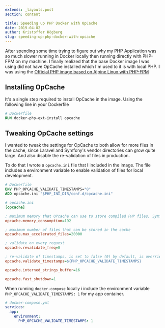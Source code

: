 ```yaml
---
extends: _layouts.post
section: content

title: Speeding up PHP Docker with OpCache
date: 2019-04-02
author: Kristoffer Högberg
slug: speeding-up-php-docker-with-opcache
---
```


After spending some time trying to figure out why my PHP Application was so much slower
running in Docker locally then running directly with PHP-FPM on my machine.
I finally realized that the base Docker image I was using did not have OpCache installed which I'm used to it is with local PHP.
I was using the [Official PHP image based on Alpine Linux with PHP-FPM](https://hub.docker.com/_/php)

## Installing OpCache

It's a single step required to install OpCache in the image. Using the following line in your Dockerfile

```dockerfile
# Dockerfile
RUN docker-php-ext-install opcache
```

## Tweaking OpCache settings
I wanted to tweak the settings for OpCache to both allow for more files in the cache, since Laravel and Symfony's
vendor directories can grow quite large. And also disable the re-validation of files in production.

To do that I wrote a `opcache.ini` file that I included in the image.
The file includes a environment variable to enable validation of files for local development.

```dockerfile
# Dockerfile
ENV PHP_OPCACHE_VALIDATE_TIMESTAMPS="0"
ADD opcache.ini "$PHP_INI_DIR/conf.d/opcache.ini"
```

```ini
# opcache.ini
[opcache]

; maximum memory that OPcache can use to store compiled PHP files, Symfony recommends 256
opcache.memory_consumption=192

; maximum number of files that can be stored in the cache
opcache.max_accelerated_files=20000

; validate on every request
opcache.revalidate_freq=0

; re-validate of timestamps, is set to false (0) by default, is overridden in local docker-compose
opcache.validate_timestamps=${PHP_OPCACHE_VALIDATE_TIMESTAMPS}

opcache.interned_strings_buffer=16

opcache.fast_shutdown=1

```

When running `docker-compose` locally i include the environment variable `PHP_OPCACHE_VALIDATE_TIMESTAMPS: 1` for my app container.

```yaml
# docker-compose.yml
services:
  app:
    environment:
      PHP_OPCACHE_VALIDATE_TIMESTAMPS: 1
```